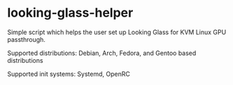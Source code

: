 # looking-glass-helper
Simple script which helps the user set up Looking Glass for KVM Linux GPU passthrough.

Supported distributions: Debian, Arch, Fedora, and Gentoo based distributions

Supported init systems: Systemd, OpenRC

